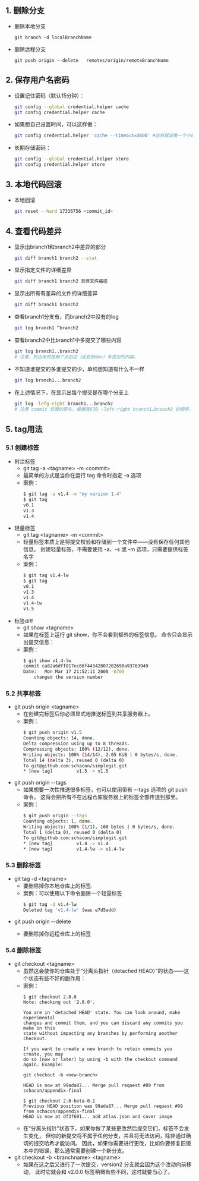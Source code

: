 ## 1. 删除分支
- 删除本地分支
    ```shell 
    git branch -d localBranchName
    ```
- 删除远程分支
    ```shell
    git push origin --delete   remotes/origin/remoteBranchName
    ```
## 2. 保存用户名密码
- 设置记住密码（默认15分钟）：
    ```bash
    git config --global credential.helper cache
    git config credential.helper cache
    ```
- 如果想自己设置时间，可以这样做：
    ```bash
    git config credential.helper 'cache --timeout=3600' #这样就设置一个小时之后失效
    ```
- 长期存储密码：
    ```bash 
    git config --global credential.helper store
    git config credential.helper store
    ```
## 3. 本地代码回滚
- 本地回滚
    ```bash
    git reset --hard 17336756 <commit_id>
    ```
## 4. 查看代码差异
- 显示出branch1和branch2中差异的部分
    ```bash 
    git diff branch1 branch2 --stat
    ```
- 显示指定文件的详细差异
    ```bash
    git diff branch1 branch2 具体文件路径
    ```
-  显示出所有有差异的文件的详细差异
    ```bash 
    git diff branch1 branch2
    ```
- 查看branch1分支有，而branch2中没有的log
    ```bash
    git log branch1 ^branch2
    ```
- 查看branch2中比branch1中多提交了哪些内容
    ```bash
    git log branch1..branch2
    # 注意，列出来的是两个点后边（此处即dev）多提交的内容。
    ```
- 不知道谁提交的多谁提交的少，单纯想知道有什么不一样
    ```bash
    git log branch1...branch2
    ```
- 在上述情况下，在显示出每个提交是在哪个分支上
    ```bash
    git log -lefg-right branch1...branch2
    # 注意 commit 后面的箭头，根据我们在 –left-right branch1…branch2 的顺序，左箭头 < 表示是 branch1 的，右箭头 > 表示是branch2的。
    ```
## 5. tag用法
### 5.1 创建标签
- 附注标签
    -  git tag -a <tagname\> -m \<commit\> 
    - 最简单的方式是当你在运行 tag 命令时指定 -a 选项
    -  案例：
        ```bash
        $ git tag -a v1.4 -m "my version 1.4"
        $ git tag
        v0.1
        v1.3
        v1.4
        ```
- 轻量标签
    -  git tag <tagname\> -m \<commit\> 
    -  轻量标签本质上是将提交校验和存储到一个文件中——没有保存任何其他信息。 创建轻量标签，不需要使用 -a、-s 或 -m 选项，只需要提供标签名字
    - 案例：
        ```bash
        $ git tag v1.4-lw
        $ git tag
        v0.1
        v1.3
        v1.4
        v1.4-lw
        v1.5
        ```
-   标签diff
    - git show <tagname\>
    -  如果在标签上运行 git show，你不会看到额外的标签信息。 命令只会显示出提交信息：
    - 案例：
        ```bash
        $ git show v1.4-lw
        commit ca82a6dff817ec66f44342007202690a93763949
        Date:   Mon Mar 17 21:52:11 2008 -0700
            changed the version number
        ```
### 5.2 共享标签
- git push origin <tagname\>
    - 在创建完标签后你必须显式地推送标签到共享服务器上。
    - 案例：
        ```bash
        $ git push origin v1.5
        Counting objects: 14, done.
        Delta compression using up to 8 threads.
        Compressing objects: 100% (12/12), done.
        Writing objects: 100% (14/14), 2.05 KiB | 0 bytes/s, done.
        Total 14 (delta 3), reused 0 (delta 0)
        To git@github.com:schacon/simplegit.git
        * [new tag]         v1.5 -> v1.5
        ```
-  git push origin --tags
    -   如果想要一次性推送很多标签，也可以使用带有 --tags 选项的 git push 命令。 这将会把所有不在远程仓库服务器上的标签全部传送到那里。
    - 案例：
        ```bash
        $ git push origin --tags
        Counting objects: 1, done.
        Writing objects: 100% (1/1), 160 bytes | 0 bytes/s, done.
        Total 1 (delta 0), reused 0 (delta 0)
        To git@github.com:schacon/simplegit.git
        * [new tag]         v1.4 -> v1.4
        * [new tag]         v1.4-lw -> v1.4-lw
        ```
### 5.3 删除标签
- git tag -d <tagname\>
    - 要删除掉你本地仓库上的标签.
    - 案例：可以使用以下命令删除一个轻量标签
        ```bash
        $ git tag -d v1.4-lw
        Deleted tag 'v1.4-lw' (was e7d5add)
        ```
- git push origin --delete <tagname>
    -  要删除掉你远程仓库上的标签

### 5.4 删除标签
- git checkout <tagname\>
    - 虽然这会使你的仓库处于“分离头指针（detached HEAD）”的状态——这个状态有些不好的副作用：
    - 案例：
        ```
        $ git checkout 2.0.0
        Note: checking out '2.0.0'.

        You are in 'detached HEAD' state. You can look around, make experimental
        changes and commit them, and you can discard any commits you make in this
        state without impacting any branches by performing another checkout.

        If you want to create a new branch to retain commits you create, you may
        do so (now or later) by using -b with the checkout command again. Example:

        git checkout -b <new-branch>

        HEAD is now at 99ada87... Merge pull request #89 from schacon/appendix-final

        $ git checkout 2.0-beta-0.1
        Previous HEAD position was 99ada87... Merge pull request #89 from schacon/appendix-final
        HEAD is now at df3f601... add atlas.json and cover image
        ```
    - 在“分离头指针”状态下，如果你做了某些更改然后提交它们，标签不会发生变化， 但你的新提交将不属于任何分支，并且将无法访问，除非通过确切的提交哈希才能访问。 因此，如果你需要进行更改，比如你要修复旧版本中的错误，那么通常需要创建一个新分支。
- git checkout -b <branchname\> <tagname\>
    - 如果在这之后又进行了一次提交，version2 分支就会因为这个改动向前移动， 此时它就会和 v2.0.0 标签稍微有些不同，这时就要当心了。


    





